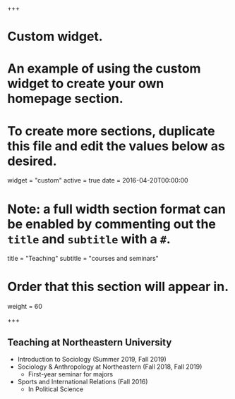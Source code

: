 +++
# Custom widget.
# An example of using the custom widget to create your own homepage section.
# To create more sections, duplicate this file and edit the values below as desired.
widget = "custom"
active = true
date = 2016-04-20T00:00:00

# Note: a full width section format can be enabled by commenting out the `title` and `subtitle` with a `#`.
title = "Teaching"
subtitle = "courses and seminars"

# Order that this section will appear in.
weight = 60

+++

## Teaching at Northeastern University

- Introduction to Sociology (Summer 2019, Fall 2019)
- Sociology & Anthropology at Northeastern (Fall 2018, Fall 2019)
  - First-year seminar for majors
- Sports and International Relations (Fall 2016)
  - In Political Science
